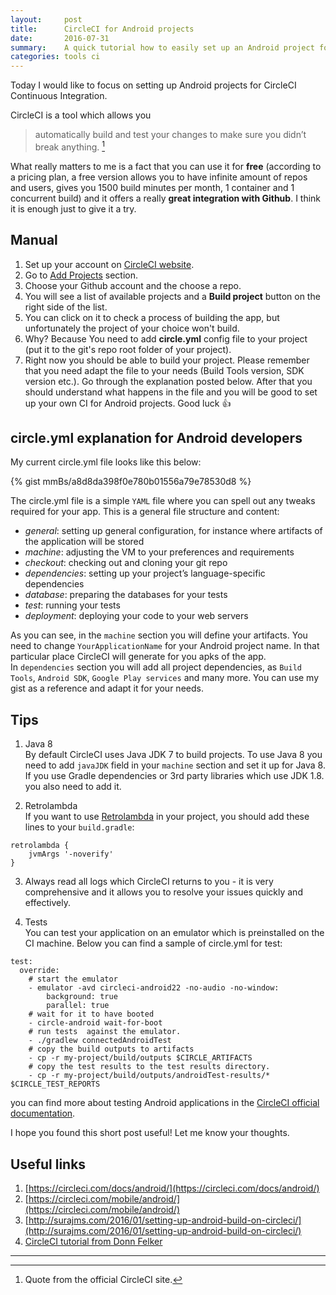 ```yaml
---
layout:     post
title:      CircleCI for Android projects
date:       2016-07-31
summary:    A quick tutorial how to easily set up an Android project for CircleCi Continuous Integration
categories: tools ci
---
```


Today I would like to focus on setting up Android projects for CircleCI Continuous Integration.

CircleCI is a tool which allows you  

>  automatically build and test your changes to make sure you didn’t break anything. [^1]

What really matters to me is a fact that you can use it for **free** (according to a pricing plan, a free version allows you to have infinite amount of repos and users, gives you 1500 build minutes per month, 1 container and 1 concurrent build) and it offers a really **great integration with Github**. I think it is enough just to give it a try.

## Manual

1. Set up your account on [CircleCI website](https://circleci.com/).
2. Go to [Add Projects](https://circleci.com/add-projects) section.
3. Choose your Github account and the choose a repo.
4. You will see a list of available projects and a **Build project** button on the right side of the list.
5. You can click on it to check a process of building the app, but unfortunately the project of your choice won't build.
6. Why? Because You need to add **circle.yml** config file to your project (put it to the git's repo root folder of your project).
7. Right now you should be able to build your project. Please remember that you need adapt the file to your needs (Build Tools version, SDK version etc.). Go through the explanation posted below. After that you should understand what happens in the file and you will be good to set up your own CI for Android projects. Good luck :+1:

## circle.yml explanation for Android developers

My current circle.yml file looks like this below:

{% gist mmBs/a8d8da398f0e780b01556a79e78530d8 %}

The circle.yml file is a simple `YAML` file where you can spell out any tweaks required for your app. This is a general file structure and content:

* *general*: setting up general configuration, for instance where artifacts of the application will be stored
* *machine*: adjusting the VM to your preferences and requirements
* *checkout*: checking out and cloning your git repo
* *dependencies*: setting up your project’s language-specific dependencies
* *database*: preparing the databases for your tests
* *test*: running your tests
* *deployment*: deploying your code to your web servers

As you can see, in the `machine` section you will define your artifacts. You need to change
`YourApplicationName` for your Android project name. In that particular place CircleCI will
generate for you apks of the app.  
In `dependencies` section you will add all project dependencies, as `Build Tools`, `Android SDK`,
`Google Play services` and many more. You can use my gist as a reference and adapt it for your needs.

## Tips

1. Java 8   
By default CircleCI uses Java JDK 7 to build projects. To use Java 8 you need to add `javaJDK`
field in your `machine` section and set it up for Java 8. If you use Gradle dependencies or 3rd
party libraries which use JDK 1.8. you also need to add it.  

2. Retrolambda      
If you want to use [Retrolambda](https://github.com/evant/gradle-retrolambda) in your project, you should add these lines to your `build.gradle`:   
```
retrolambda {
    jvmArgs '-noverify'
}
```

3. Always read all logs which CircleCI returns to you - it is very comprehensive and it allows
you to resolve your issues quickly and effectively.

4. Tests   
You can test your application on an emulator which is preinstalled on the CI machine. Below you can find
a sample of circle.yml for test:

```
test:
  override:
    # start the emulator
    - emulator -avd circleci-android22 -no-audio -no-window:
        background: true
        parallel: true
    # wait for it to have booted
    - circle-android wait-for-boot
    # run tests  against the emulator.
    - ./gradlew connectedAndroidTest
    # copy the build outputs to artifacts
    - cp -r my-project/build/outputs $CIRCLE_ARTIFACTS
    # copy the test results to the test results directory.
    - cp -r my-project/build/outputs/androidTest-results/* $CIRCLE_TEST_REPORTS

```

you can find more about testing Android applications in the [CircleCI official documentation](https://circleci.com/docs/android/).

I hope you found this short post useful! Let me know your thoughts.




## Useful links

1. [https://circleci.com/docs/android/](https://circleci.com/docs/android/)
2. [https://circleci.com/mobile/android/](https://circleci.com/mobile/android/)
3. [http://surajms.com/2016/01/setting-up-android-build-on-circleci/](http://surajms.com/2016/01/setting-up-android-build-on-circleci/)
4. [CircleCI tutorial from Donn Felker](https://www.youtube.com/watch?v=oIRbUGJKcrs)


---
[^1]: Quote from the official CircleCI site.
